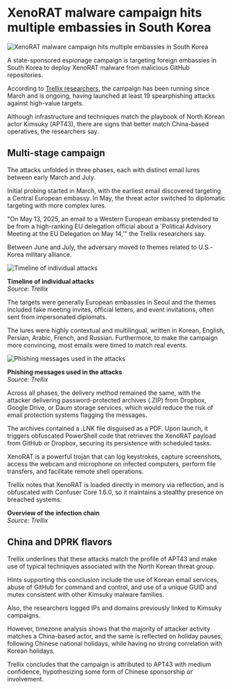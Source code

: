 # XenoRAT malware campaign hits multiple embassies in South Korea

![XenoRAT malware campaign hits multiple embassies in South Korea](https://www.bleepstatic.com/content/hl-images/2023/11/10/North_Korean_hackers_headpic.jpg)

A state-sponsored espionage campaign is targeting foreign embassies in South Korea to deploy XenoRAT malware from malicious GitHub repositories.

According to [Trellix researchers](https://www.trellix.com/blogs/research/dprk-linked-github-c2-espionage-campaign/), the campaign has been running since March and is ongoing, having launched at least 19 spearphishing attacks against high-value targets.

Although infrastructure and techniques match the playbook of North Korean actor Kimsuky (APT43), there are signs that better match China-based operatives, the researchers say.

## Multi-stage campaign

The attacks unfolded in three phases, each with distinct email lures between early March and July.

Initial probing started in March, with the earliest email discovered targeting a Central European embassy. In May, the threat actor switched to diplomatic targeting with more complex lures.

"On May 13, 2025, an email to a Western European embassy pretended to be from a high-ranking EU delegation official about a 'Political Advisory Meeting at the EU Delegation on May 14,'" the Trellix researchers say.

Between June and July, the adversary moved to themes related to U.S.-Korea military alliance.

![Timeline of individual attacks](https://www.bleepstatic.com/images/news/u/1220909/2025/August/espionage-campaign-4.jpg)

**Timeline of individual attacks**  
_Source: Trellix_

The targets were generally European embassies in Seoul and the themes included fake meeting invites, official letters, and event invitations, often sent from impersonated diplomats.

The lures were highly contextual and multilingual, written in Korean, English, Persian, Arabic, French, and Russian. Furthermore, to make the campaign more convincing, most emails were timed to match real events.

![Phishing messages used in the attacks](https://www.bleepstatic.com/images/news/u/1220909/2025/August/phishing.jpg)

**Phishing messages used in the attacks**  
_Source: Trellix_

Across all phases, the delivery method remained the same, with the attacker delivering password-protected archives (.ZIP) from Dropbox, Google Drive, or Daum storage services, which would reduce the risk of email protection systems flagging the messages.

The archives contained a .LNK file disguised as a PDF. Upon launch, it triggers obfuscated PowerShell code that retrieves the XenoRAT payload from GitHub or Dropbox, securing its persistence with scheduled tasks.

XenoRAT is a powerful trojan that can log keystrokes, capture screenshots, access the webcam and microphone on infected computers, perform file transfers, and facilitate remote shell operations.

Trellix notes that XenoRAT is loaded directly in memory via reflection, and is obfuscated with Confuser Core 1.6.0, so it maintains a stealthy presence on breached systems.

**Overview of the infection chain**  
_Source: Trellix_

## China and DPRK flavors

Trellix underlines that these attacks match the profile of APT43 and make use of typical techniques associated with the North Korean threat group.

Hints supporting this conclusion include the use of Korean email services, abuse of GitHub for command and control, and use of a unique GUID and mutex consistent with other Kimsuky malware families.

Also, the researchers logged IPs and domains previously linked to Kimsuky campaigns.

However, timezone analysis shows that the majority of attacker activity matches a China-based actor, and the same is reflected on holiday pauses, following Chinese national holidays, while having no strong correlation with Korean holidays.

Trellix concludes that the campaign is attributed to APT43 with medium confidence, hypothesizing some form of Chinese sponsorship or involvement.